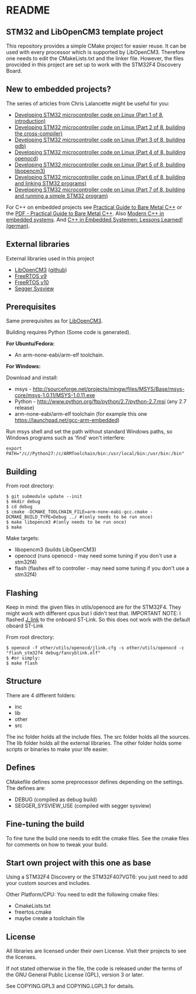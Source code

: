 README
======


STM32 and LibOpenCM3 template project
---------------------------------

This repository provides a simple CMake project for easier reuse.
It can be used with every processor which is supported by LibOpenCM3. Therefore one needs to edit the CMakeLists.txt and the linker file. However, the files provcided in this project are set up to work with the STM32F4 Discovery Board.


New to embedded projects?
-------------------------

The series of articles from Chris Lalancette might be useful for you:
  - [Developing STM32 microcontroller code on Linux (Part 1 of 8, introduction)](http://clalance.blogspot.de/2014/01/developing-stm32-microcontroller-code.html)
  - [Developing STM32 microcontroller code on Linux (Part 2 of 8, building the cross-compiler)](http://clalance.blogspot.de/2014/01/developing-stm32-microcontroller-code_6.html)
  - [Developing STM32 microcontroller code on Linux (Part 3 of 8, building gdb)](http://clalance.blogspot.de/2014/01/developing-stm32-microcontroller-code_8.html)
  - [Developing STM32 microcontroller code on Linux (Part 4 of 8, building openocd)](http://clalance.blogspot.de/2014/01/developing-stm32-microcontroller-code_9.html)
  - [Developing STM32 microcontroller code on Linux (Part 5 of 8, building libopencm3)](http://clalance.blogspot.de/2014/01/developing-stm32-microcontroller-code_10.html)
  - [Developing STM32 microcontroller code on Linux (Part 6 of 8, building and linking STM32 programs)](http://clalance.blogspot.de/2014/01/developing-stm32-microcontroller-code_13.html)
  - [Developing STM32 microcontroller code on Linux (Part 7 of 8, building and running a simple STM32 program)](http://clalance.blogspot.de/2014/01/developing-stm32-microcontroller-code_15.html)

For C++ on embedded projects see [Practical Guide to Bare Metal C++](https://arobenko.gitbooks.io/bare_metal_cpp/content/) or the [PDF - Practical Guide to Bare Metal C++](other/bare_metal_cpp.pdf).
Also [Modern C++ in embedded systems](https://www.embedded.com/design/programming-languages-and-tools/4438660/Modern-C--in-embedded-systems---Part-1--Myth-and-Reality#).
And [C++ in Embedded Systemen: Lessons Learned! (german)](https://www.embedded-software-engineering.de/c-in-embedded-systemen-lessons-learned-a-653915/).

External libraries
----------------

External libraries used in this project
  - [LibOpenCM3](http://libopencm3.org/) ([github](https://github.com/libopencm3/libopencm3))
  - [FreeRTOS v9](https://www.freertos.org/)
  - [FreeRTOS v10](https://www.freertos.org/)
  - [Segger Sysview](https://www.segger.com/products/development-tools/systemview/)


Prerequisites
-------------
Same prerequisites as for [LibOpenCM3](http://libopencm3.org/).

Building requires Python (Some code is generated).

**For Ubuntu/Fedora:**

 - An arm-none-eabi/arm-elf toolchain.

**For Windows:**

 Download and install:

 - msys - http://sourceforge.net/projects/mingw/files/MSYS/Base/msys-core/msys-1.0.11/MSYS-1.0.11.exe
 - Python - http://www.python.org/ftp/python/2.7/python-2.7.msi (any 2.7 release)
 - arm-none-eabi/arm-elf toolchain (for example this one https://launchpad.net/gcc-arm-embedded)

Run msys shell and set the path without standard Windows paths, so Windows programs such as 'find' won't interfere:

    export PATH="/c//Python27:/c/ARMToolchain/bin:/usr/local/bin:/usr/bin:/bin"


Building
--------
From root directory:

    $ git submodule update --init
    $ mkdir debug
    $ cd debug
    $ cmake -DCMAKE_TOOLCHAIN_FILE=arm-none-eabi-gcc.cmake -DCMAKE_BUILD_TYPE=Debug ../ #(only needs to be run once)
    $ make libopencm3 #(only needs to be run once)
    $ make

Make targets:
  - libopencm3 (builds LibOpenCM3)
  - openocd (runs openocd - may need some tuning if you don't use a stm32f4)
  - flash (flashes elf to controller - may need some tuning if you don't use a stm32f4)

Flashing
--------

Keep in mind: the given files in utils/openocd are for the STM32F4. They might work with different cpus but I didn't test that.
IMPORTANT NOTE: I flashed [J_link](https://www.segger.com/products/debug-probes/j-link/models/other-j-links/st-link-on-board/) to the onboard ST-Link. So this does not work with the default oboard ST-Link

From root directory:

    $ openocd -f other/utils/openocd/jlink.cfg -s other/utils/openocd -c "flash_stm32f4 debug/fancyblink.elf"
    $ #or simply:
    $ make flash

Structure
---------

There are 4 different folders:
  - inc
  - lib
  - other
  - src

The inc folder holds all the include files.
The src folder holds all the sources.
The lib folder holds all the external libraries.
The other folder holds some scripts or binaries to make your life easier.

Defines
------

CMakefile defines some preprocessor defines depending on the settings.
The defines are:
  - DEBUG (compiled as debug build)
  - SEGGER_SYSVIEW_USE (compiled with segger sysview)


Fine-tuning the build
---------------------

To fine tune the build one needs to edit the cmake files.
See the cmake files for comments on how to tweak your build.


Start own project with this one as base
---------------------------------------

Using a STM32F4 Discovery or the STM32F407VGT6: you just need to add your custom sources and includes.

Other Platform/CPU:
You need to edit the following cmake files:
  - CmakeLists.txt
  - freertos.cmake
  - maybe create a toolchain file



License
-------

All libraries are licensed under their own License. Visit their projects to see the licenses.

If not stated otherwise in the file, the  code is released under the terms of the GNU General
Public License (GPL), version 3 or later.

See COPYING.GPL3 and COPYING.LGPL3 for details.
